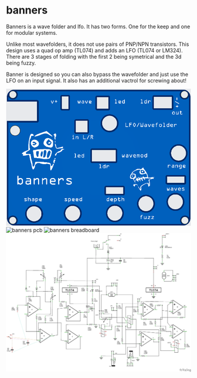 # banners
Banners is a wave folder and lfo. It has two forms. One for the keep and one for modular systems.

Unlike most wavefolders, it does not use pairs of PNP/NPN transistors. This design uses a quad op amp (TL074) and adds an LFO (TL074 or LM324). There are 3 stages of folding with the first 2 being symetrical and the 3d being fuzzy. 

Banner is designed so you can also bypass the wavefolder and just use the LFO on an input signal. It also has an additional vactrol for screwing about!


![banners top](banners-top.png)
![banners pcb](banners_pcb-view.jpg)
![banners breadboard](banners_bb.jpg)
![banners schematic](banners_schem.jpg)
